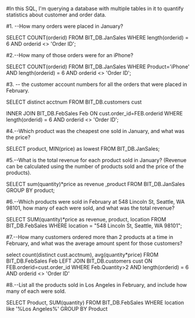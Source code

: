 #In this SQL, I'm querying a database with multiple tables in it to quantify statistics about customer and order data.


#1. --How many orders were placed in January? 

SELECT COUNT(orderid)
FROM BIT_DB.JanSales
WHERE length(orderid) = 6 
AND orderid <> 'Order ID';

#2.--How many of those orders were for an iPhone? 

SELECT COUNT(orderid)
FROM BIT_DB.JanSales
WHERE Product='iPhone'
AND length(orderid) = 6 
AND orderid <> 'Order ID';


#3. -- the customer account numbers for all the orders that were placed in February.

SELECT distinct acctnum
FROM BIT_DB.customers cust

INNER JOIN BIT_DB.FebSales Feb
ON cust.order_id=FEB.orderid
WHERE length(orderid) = 6 
AND orderid <> 'Order ID';

#4.--Which product was the cheapest one sold in January, and what was the price?

SELECT product, MIN(price) as lowest
FROM BIT_DB.JanSales;


#5.--What is the total revenue for each product sold in January? (Revenue can be calculated using the number of products sold and the price of the products).

SELECT sum(quantity)*price as revenue
,product
FROM BIT_DB.JanSales
GROUP BY product;


#6.--Which products were sold in February at 548 Lincoln St, Seattle, WA 98101, how many of each were sold, and what was the total revenue?

SELECT SUM(quantity)*price as revenue, product, location 
FROM BIT_DB.FebSales
WHERE location = "548 Lincoln St, Seattle, WA 98101";

#7.--How many customers ordered more than 2 products at a time in February, and what was the average amount spent for those customers?

select count(distinct cust.acctnum), 
avg(quantity*price)
FROM BIT_DB.FebSales Feb
LEFT JOIN BIT_DB.customers cust
ON FEB.orderid=cust.order_id
WHERE Feb.Quantity>2
AND length(orderid) = 6 
AND orderid <> 'Order ID'


#8.--List all the products sold in Los Angeles in February, and include how many of each were sold.

SELECT Product, SUM(quantity)
FROM BIT_DB.FebSales 
WHERE location like '%Los Angeles%'
GROUP BY Product

